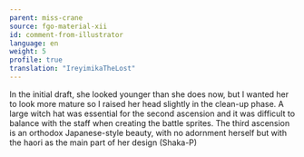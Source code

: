 ```yaml
---
parent: miss-crane
source: fgo-material-xii
id: comment-from-illustrator
language: en
weight: 5
profile: true
translation: "IreyimikaTheLost"
---
```


In the initial draft, she looked younger than she does now, but I wanted her to look more mature so I raised her head slightly in the clean-up phase. A large witch hat was essential for the second ascension and it was difficult to balance with the staff when creating the battle sprites. The third ascension is an orthodox Japanese-style beauty, with no adornment herself but with the haori as the main part of her design (Shaka-P)
